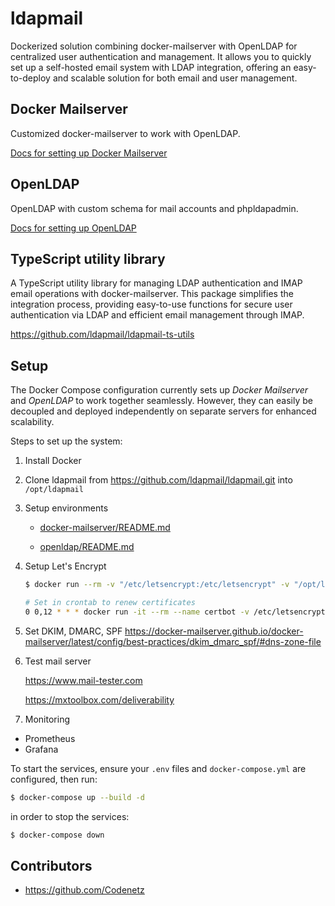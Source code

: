 # ldapmail

Dockerized solution combining docker-mailserver with OpenLDAP for centralized user authentication
and management. It allows
you to quickly set up a self-hosted email system with LDAP integration, offering an easy-to-deploy
and scalable solution for both email and user management.

## Docker Mailserver

Customized docker-mailserver to work with OpenLDAP.

[Docs for setting up Docker Mailserver](docker-mailserver/README.md)

## OpenLDAP

OpenLDAP with custom schema for mail accounts and phpldapadmin.

[Docs for setting up OpenLDAP](openldap/README.md)

## TypeScript utility library

A TypeScript utility library for managing LDAP authentication and IMAP email operations with
docker-mailserver. This package simplifies the integration process, providing easy-to-use functions
for secure user authentication via LDAP and efficient email management through IMAP.

https://github.com/ldapmail/ldapmail-ts-utils

## Setup

The Docker Compose configuration currently sets up *Docker Mailserver* and *OpenLDAP* to work
together seamlessly. However, they can easily be decoupled and deployed independently on separate
servers for enhanced scalability.

Steps to set up the system:

1. Install Docker
2. Clone ldapmail from https://github.com/ldapmail/ldapmail.git into `/opt/ldapmail`
3. Setup environments

    - [docker-mailserver/README.md](docker-mailserver/README.md)

    - [openldap/README.md](openldap/README.md)

5. Setup Let's Encrypt

    ```bash
    $ docker run --rm -v "/etc/letsencrypt:/etc/letsencrypt" -v "/opt/ldapmail/webroot:/var/www/certbot" -p 80:80 certbot/certbot certonly --standalone --non-interactive --agree-tos --email office@xxx.xxx -d mail.xxx.xxx
    ```

    ```bash
    # Set in crontab to renew certificates
    0 0,12 * * * docker run -it --rm --name certbot -v /etc/letsencrypt:/etc/letsencrypt -v /opt/ldapmail/webroot:/var/www/certbot certbot/certbot renew
    ```

6. Set DKIM, DMARC, SPF
   https://docker-mailserver.github.io/docker-mailserver/latest/config/best-practices/dkim_dmarc_spf/#dns-zone-file

7. Test mail server

   https://www.mail-tester.com

   https://mxtoolbox.com/deliverability

8. Monitoring
 - Prometheus
 - Grafana

To start the services, ensure your `.env` files and `docker-compose.yml` are configured, then run:

```bash
$ docker-compose up --build -d
```

in order to stop the services:

```bash
$ docker-compose down
```

## Contributors
- https://github.com/Codenetz